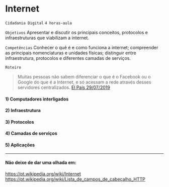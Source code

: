 # Internet

`Cidadania Digital` `4 horas-aula`

`Objetivos` Apresentar e discutir os principais conceitos, protocolos e infraestruturas que viabilizam a internet.

`Competências` Conhecer o quê é e como funciona a internet; compreender as principais nomenclaturas e unidades físicas; distinguir entre infraestrutura, protocolos e diferentes camadas de serviços. 

`Roteiro`

> Muitas pessoas não sabem diferenciar o que é o Facebook ou o Google do que é a Internet, e só acessam a rede através desses servidores centralizados. [El País 29/07/2019](https://brasil.elpais.com/brasil/2019/07/30/tecnologia/1564437803_087942.html)

#### 1) Computadores interligados


#### 2) Infraestrutura


#### 3) Protocolos


#### 4) Camadas de serviços


#### 5) Aplicações


-----
#### Não deixe de dar uma olhada em: 

https://pt.wikipedia.org/wiki/Internet
https://pt.wikipedia.org/wiki/Lista_de_campos_de_cabeçalho_HTTP
